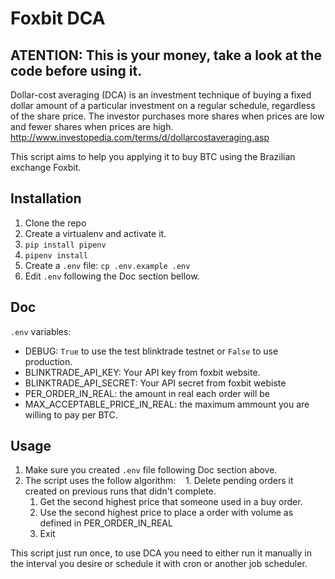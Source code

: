 # Foxbit DCA

## ATENTION: This is your money, take a look at the code before using it.

Dollar-cost averaging (DCA) is an investment technique of buying a fixed dollar amount of a particular investment on a regular schedule, regardless of the share price. The investor purchases more shares when prices are low and fewer shares when prices are high.
http://www.investopedia.com/terms/d/dollarcostaveraging.asp

This script aims to help you applying it to buy BTC using the Brazilian exchange Foxbit.

## Installation

1. Clone the repo
1. Create a virtualenv and activate it.
1. `pip install pipenv`
1. `pipenv install`
1. Create a `.env` file: `cp .env.example .env`
1. Edit `.env` following the Doc section bellow.

## Doc

`.env` variables:
- DEBUG: `True` to use the test blinktrade testnet or `False` to use production.
- BLINKTRADE_API_KEY: Your API key from foxbit website.
- BLINKTRADE_API_SECRET: Your API secret from foxbit webiste
- PER_ORDER_IN_REAL: the amount in real each order will be
- MAX_ACCEPTABLE_PRICE_IN_REAL: the maximum ammount you are willing to pay per BTC.

## Usage

1. Make sure you created `.env` file following Doc section above.
1. The script uses the follow algorithm:
    1. Delete pending orders it created on previous runs that didn't complete.
    1. Get the second highest price that someone used in a buy order.
    1. Use the second highest price to place a order with volume as defined in PER_ORDER_IN_REAL
    1. Exit

This script just run once, to use DCA you need to either run it manually in the interval you desire or schedule it with cron or another job scheduler.
